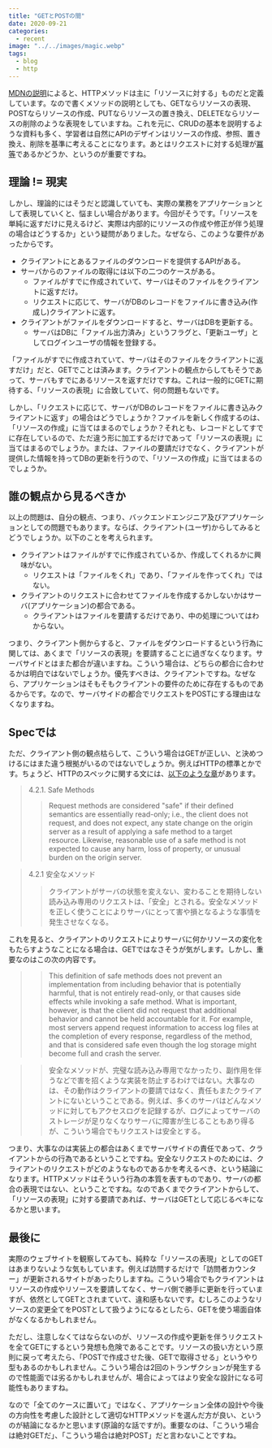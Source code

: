 ```yaml
---
title: "GETとPOSTの間"
date: 2020-09-21
categories: 
  - recent
image: "../../images/magic.webp"
tags:
  - blog
  - http
---
```


[MDNの説明](https://developer.mozilla.org/ja/docs/Web/HTTP/Methods)によると、HTTPメソッドは主に「リソースに対する」ものだと定義しています。なので書くメソッドの説明としても、GETならリソースの表現、POSTならリソースの作成、PUTならリソースの置き換え、DELETEならリソースの削除のような表現をしていますね。これを元に、CRUDの基本を説明するような資料も多く、学習者は自然にAPIのデザインはリソースの作成、参照、置き換え、削除を基準に考えることになります。あとはリクエストに対する処理が[冪等](https://ja.wikipedia.org/wiki/%E5%86%AA%E7%AD%89)であるかどうか、というのが重要ですね。

## 理論 != 現実

しかし、理論的にはそうだと認識していても、実際の業務をアプリケーションとして表現していくと、悩ましい場合があります。今回がそうです。「リソースを単純に返すだけに見えるけど、実際は内部的にリソースの作成や修正が伴う処理の場合はどうするか」という疑問がありました。なぜなら、このような要件があったからです。

- クライアントにとあるファイルのダウンロードを提供するAPIがある。
- サーバからのファイルの取得には以下の二つのケースがある。
  - ファイルがすでに作成されていて、サーバはそのファイルをクライアントに返すだけ。
  - リクエストに応じて、サーバがDBのレコードをファイルに書き込み(作成し)クライアントに返す。
- クライアントがファイルをダウンロードすると、サーバはDBを更新する。
  - サーバはDBに「ファイル出力済み」というフラグと、「更新ユーザ」としてログインユーザの情報を登録する。

「ファイルがすでに作成されていて、サーバはそのファイルをクライアントに返すだけ」だと、GETでことは済みます。クライアントの観点からしてもそうであって、サーバもすでにあるリソースを返すだけですね。これは一般的にGETに期待する、「リソースの表現」に合致していて、何の問題もないです。

しかし、「リクエストに応じて、サーバがDBのレコードをファイルに書き込みクライアントに返す」の場合はどうでしょうか？ファイルを新しく作成するのは、「リソースの作成」に当てはまるのでしょうか？それとも、レコードとしてすでに存在しているので、ただ違う形に加工するだけであって「リソースの表現」に当てはまるのでしょうか。または、ファイルの要請だけでなく、クライアントが提供した情報を持ってDBの更新を行うので、「リソースの作成」に当てはまるのでしょうか。

## 誰の観点から見るべきか

以上の問題は、自分の観点、つまり、バックエンドエンジニア及びアプリケーションとしての問題でもあります。ならば、クライアント(ユーザ)からしてみるとどうでしょうか。以下のことを考えられます。

- クライアントはファイルがすでに作成されているか、作成してくれるかに興味がない。
  - リクエストは「ファイルをくれ」であり、「ファイルを作ってくれ」ではない。
- クライアントのリクエストに合わせてファイルを作成するかしないかはサーバ(アプリケーション)の都合である。
  - クライアントはファイルを要請するだけであり、中の処理についてはわからない。

つまり、クライアント側からすると、ファイルをダウンロードするという行為に関しては、あくまで「リソースの表現」を要請することに過ぎなくなります。サーバサイドとはまた都合が違いますね。こういう場合は、どちらの都合に合わせるかは明白ではないでしょうか。優先すべきは、クライアントですね。なぜなら、アプリケーションはそもそもクライアントの要件のために存在するものであるからです。なので、サーバサイドの都合でリクエストをPOSTにする理由はなくなりますね。

## Specでは

ただ、クライアント側の観点枯らして、こういう場合はGETが正しい、と決めつけるにはまた違う根拠がいるのではないでしょうか。例えばHTTPの標準とかです。ちょうど、HTTPのスペックに関する文には、[以下のような章](https://tools.ietf.org/html/rfc7231#section-4.2.1)があります。

> 4.2.1.  Safe Methods
>> Request methods are considered "safe" if their defined semantics are essentially read-only; i.e., the client does not request, and does not expect, any state change on the origin server as a result of applying a safe method to a target resource. Likewise, reasonable use of a safe method is not expected to cause any harm, loss of property, or unusual burden on the origin server.

> 4.2.1 安全なメソッド
>> クライアントがサーバの状態を変えない、変わることを期待しない読み込み専用のリクエストは、「安全」とされる。安全なメソッドを正しく使うことによりサーバにとって害や損となるような事情を発生させなくなる。

これを見ると、クライアントのリクエストによりサーバに何かリソースの変化をもたらすようなことになる場合は、GETではなさそうが気がします。しかし、重要なのはこの次の内容です。

>> This definition of safe methods does not prevent an implementation from including behavior that is potentially harmful, that is not entirely read-only, or that causes side effects while invoking a safe method. What is important, however, is that the client did not request that additional behavior and cannot be held accountable for it. For example, most servers append request information to access log files at the completion of every response, regardless of the method, and that is considered safe even though the log storage might become full and crash the server.

>> 安全なメソッドが、完璧な読み込み専用でなかったり、副作用を伴うなどで害を招くような実装を防止するわけではない。大事なのは、その動作はクライアントの要請ではなく、責任もまたクライアントにないということである。例えば、多くのサーバはどんなメソッドに対してもアクセスログを記録するが、ログによってサーバのストレージが足りなくなりサーバに障害が生じることもあり得るが、こういう場合でもリクエストは安全とする。

つまり、大事なのは実装上の都合はあくまでサーバサイドの責任であって、クライアントからの行為であるということですね。安全なリクエストのためには、クライアントのリクエストがどのようなものであるかを考えるべき、という結論になります。HTTPメソッドはそういう行為の本質を表すものであり、サーバの都合の表現ではない、ということですね。なのであくまでクライアントからして、「リソースの表現」に対する要請であれば、サーバはGETとして応じるベキになるかと思います。

## 最後に

実際のウェブサイトを観察してみても、純粋な「リソースの表現」としてのGETはあまりないような気もしています。例えば訪問するだけで「訪問者カウンター」が更新されるサイトがあったりしますね。こういう場合でもクライアントはリソースの作成やリソースを要請してなく、サーバ側で勝手に更新を行っていますが、依然としてGETとされまていて、違和感もないです。むしろこのようなリソースの変更全てをPOSTとして扱うようになるとしたら、GETを使う場面自体がなくなるかもしれません。

ただし、注意しなくてはならないのが、リソースの作成や更新を伴うリクエストを全てGETにするという発想も危険であることです。リソースの扱い方という原則に戻って考えたら、「POSTで作成させた後、GETで取得させる」というやり型もあるのかもしれません。こういう場合は2回のトランザクションが発生するので性能面では劣るかもしれませんが、場合によってはより安全な設計になる可能性もありますね。

なので「全てのケースに置いて」ではなく、アプリケーション全体の設計や今後の方向性を考慮した設計として適切なHTTPメソッドを選んだ方が良い、というのが結論になるかと思います(原論的な話ですが)。重要なのは、「こういう場合は絶対GETだ」、「こういう場合は絶対POST」だと言わないことですね。
